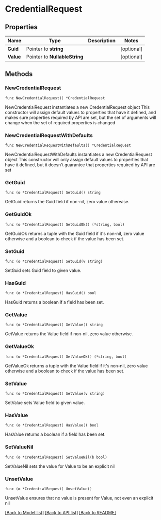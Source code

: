 # CredentialRequest

## Properties

Name | Type | Description | Notes
------------ | ------------- | ------------- | -------------
**Guid** | Pointer to **string** |  | [optional] 
**Value** | Pointer to **NullableString** |  | [optional] 

## Methods

### NewCredentialRequest

`func NewCredentialRequest() *CredentialRequest`

NewCredentialRequest instantiates a new CredentialRequest object
This constructor will assign default values to properties that have it defined,
and makes sure properties required by API are set, but the set of arguments
will change when the set of required properties is changed

### NewCredentialRequestWithDefaults

`func NewCredentialRequestWithDefaults() *CredentialRequest`

NewCredentialRequestWithDefaults instantiates a new CredentialRequest object
This constructor will only assign default values to properties that have it defined,
but it doesn't guarantee that properties required by API are set

### GetGuid

`func (o *CredentialRequest) GetGuid() string`

GetGuid returns the Guid field if non-nil, zero value otherwise.

### GetGuidOk

`func (o *CredentialRequest) GetGuidOk() (*string, bool)`

GetGuidOk returns a tuple with the Guid field if it's non-nil, zero value otherwise
and a boolean to check if the value has been set.

### SetGuid

`func (o *CredentialRequest) SetGuid(v string)`

SetGuid sets Guid field to given value.

### HasGuid

`func (o *CredentialRequest) HasGuid() bool`

HasGuid returns a boolean if a field has been set.

### GetValue

`func (o *CredentialRequest) GetValue() string`

GetValue returns the Value field if non-nil, zero value otherwise.

### GetValueOk

`func (o *CredentialRequest) GetValueOk() (*string, bool)`

GetValueOk returns a tuple with the Value field if it's non-nil, zero value otherwise
and a boolean to check if the value has been set.

### SetValue

`func (o *CredentialRequest) SetValue(v string)`

SetValue sets Value field to given value.

### HasValue

`func (o *CredentialRequest) HasValue() bool`

HasValue returns a boolean if a field has been set.

### SetValueNil

`func (o *CredentialRequest) SetValueNil(b bool)`

 SetValueNil sets the value for Value to be an explicit nil

### UnsetValue
`func (o *CredentialRequest) UnsetValue()`

UnsetValue ensures that no value is present for Value, not even an explicit nil

[[Back to Model list]](../README.md#documentation-for-models) [[Back to API list]](../README.md#documentation-for-api-endpoints) [[Back to README]](../README.md)


